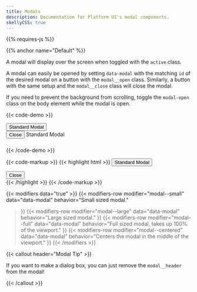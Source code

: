 ```yaml
---
title: Modals
description: Documentation for Platform UI's modal components.
skellyCSS: true
---
```


{{% requires-js %}}

{{% anchor name="Default" %}}

A modal will display over the screen when toggled with the `active` class.

A modal can easily be opened by setting `data-modal` with the matching `id` of the desired modal on a button with the `modal__open` class. Similarly, a button with the same setup and the `modal__close` class will close the modal.

If you need to prevent the background from scrolling, toggle the `modal-open` class on the body element while the modal is open.

{{< code-demo >}}
<div class="block mb-3">
    <button class="button modal__open" data-modal="default-modal">Standard Modal</button>
</div>

<div id="default-modal" class="modal" tabindex="-1">
  <div class="modal__inner">
    <div class="modal__header">
      <button class="button modal__close" data-modal="default-modal">Close <i class="pi-times"></i></button>
      Standard Modal
    </div>
    <div class="modal__content">
      <h3 class="skeleton skeleton--md" role="presentation"></h3>
      <p class="skeleton" data-lines="4" role="presentation"></p>
    </div>
  </div>
</div>
{{< /code-demo >}}

{{< code-markup >}}
{{< highlight html >}}
<button class="button button--lg modal__open" data-modal="default-modal">Standard Modal</button>
<!-- Standard Modal -->
<div id="default-modal" class="modal">
  <div class="modal__inner">
    <div class="modal__header">
      <button class="button modal__close" data-modal="default-modal">
        Close 
        <i class="pi-times"></i>
      </button>
      <!-- Modal Header goes here! -->
    </div>
    <div class="modal__content">
      <!-- Modal content goes here! -->
    </div>
  </div>
</div>
{{< /highlight >}}
{{< /code-markup >}}

{{< modifiers data="true" >}}
{{< modifiers-row 
  modifier="modal--small"
  data="data-modal"
  behavior="Small sized modal." 
>}}
{{< modifiers-row 
  modifier="modal--large"
  data="data-modal"
  behavior="Large sized modal." 
>}}
{{< modifiers-row 
  modifier="modal--full"
  data="data-modal"
  behavior="Full sized modal, takes up 100% of the viewport." 
>}}
{{< modifiers-row 
  modifier="modal--centered"
  data="data-modal"
  behavior="Centers the modal in the middle of the viewport." 
>}}
{{< /modifiers >}}

{{< callout header="Modal Tip" >}}
  <p>If you want to make a dialog box, you can just remove the <code>modal__header</code> from the modal!</p>
{{< /callout >}}